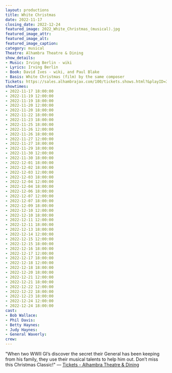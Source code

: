 ```yaml
---
layout: productions
title: White Christmas
date: 2022-11-17
closing_date: 2022-12-24
featured_image: 2022_White_Christmas_(musical).jpg
featured_image_attr:
featured_image_alt:
featured_image_caption:
category: musical
Theatre: Alhambra Theatre & Dining
show_details:
- Music: Irving Berlin - wiki
- Lyrics: Irving Berlin
- Book: David Ives - wiki, and Paul Blake
- Basis: White Christmas (film) by the same composer
Tickets: https://sales.alhambrajax.com/100/tickets.shows.html?&playID=396&code=JaxPlays
showtimes:
- 2022-11-17 18:00:00
- 2022-11-19 12:00:00
- 2022-11-19 18:00:00
- 2022-11-20 12:00:00
- 2022-11-20 18:00:00
- 2022-11-22 18:00:00
- 2022-11-23 18:00:00
- 2022-11-25 18:00:00
- 2022-11-26 12:00:00
- 2022-11-26 18:00:00
- 2022-11-27 12:00:00
- 2022-11-27 18:00:00
- 2022-11-29 18:00:00
- 2022-11-30 12:00:00
- 2022-11-30 18:00:00
- 2022-12-01 18:00:00
- 2022-12-02 18:00:00
- 2022-12-03 12:00:00
- 2022-12-03 18:00:00
- 2022-12-04 12:00:00
- 2022-12-04 18:00:00
- 2022-12-06 18:00:00
- 2022-12-07 12:00:00
- 2022-12-07 18:00:00
- 2022-12-09 18:00:00
- 2022-12-10 12:00:00
- 2022-12-10 18:00:00
- 2022-12-11 12:00:00
- 2022-12-11 18:00:00
- 2022-12-13 18:00:00
- 2022-12-14 12:00:00
- 2022-12-15 12:00:00
- 2022-12-15 18:00:00
- 2022-12-16 18:00:00
- 2022-12-17 12:00:00
- 2022-12-17 18:00:00
- 2022-12-18 12:00:00
- 2022-12-18 18:00:00
- 2022-12-20 18:00:00
- 2022-12-21 12:00:00
- 2022-12-21 18:00:00
- 2022-12-22 12:00:00
- 2022-12-22 18:00:00
- 2022-12-23 18:00:00
- 2022-12-24 12:00:00
- 2022-12-24 18:00:00
cast:
- Bob Wallace:
- Phil Davis:
- Betty Haynes:
- Judy Haynes:
- General Waverly:
crew:
---
```

"When two WWII GI’s discover the secret their General has been keeping from his family, they use their musical talents to help him out. Don’t miss this Christmas Classic!" — [Tickets - Alhambra Theatre & Dining](https://www.alhambrajax.com/tickets/)
